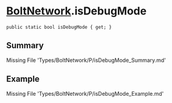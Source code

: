 # [BoltNetwork](Types/BoltNetwork.md).isDebugMode
`public static bool isDebugMode { get; }`
## Summary
Missing File 'Types/BoltNetwork/P/isDebugMode_Summary.md'
## Example
Missing File 'Types/BoltNetwork/P/isDebugMode_Example.md'
